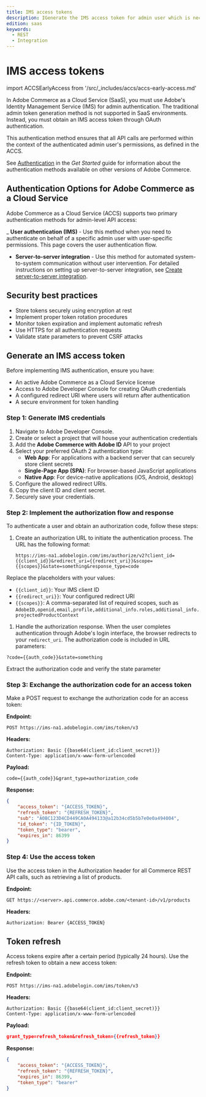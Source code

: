 ```yaml
---
title: IMS access tokens
description: IGenerate the IMS access token for admin user which is necessary for Adobe Commerce as a Cloud Service REST API calls
edition: saas
keywords:
  - REST
  - Integration
--- 
```

 
# IMS access tokens

import ACCSEarlyAccess from '/src/_includes/accs/accs-early-access.md'

<ACCSEarlyAccess />

In Adobe Commerce as a Cloud Service (SaaS), you must use Adobe's Identity Management Service (IMS) for admin authentication. The traditional admin token generation method is not supported in SaaS environments. Instead, you must obtain an IMS access token through OAuth authentication.

This authentication method ensures that all API calls are performed within the context of the authenticated admin user's permissions, as defined in the ACCS.

<InlineAlert variant="note" slots="text"/>

See [Authentication](../../get-started/authentication/index.md) in the _Get Started_ guide for information about the authentication methods available on other versions of Adobe Commerce.

## Authentication Options for Adobe Commerce as a Cloud Service

Adobe Commerce as a Cloud Service (ACCS) supports two primary authentication methods for admin-level API access:

_ **User authentication (IMS)** - Use this method when you need to authenticate on behalf of a specific admin user with user-specific permissions. This page covers the user authentication flow.

- **Server-to-server integration** - Use this method for automated system-to-system communication without user intervention. For detailed instructions on setting up server-to-server integration, see [Create server-to-server integration](create-accs-integration.md).

## Security best practices

- Store tokens securely using encryption at rest
- Implement proper token rotation procedures
- Monitor token expiration and implement automatic refresh
- Use HTTPS for all authentication requests
- Validate state parameters to prevent CSRF attacks

## Generate an IMS access token

Before implementing IMS authentication, ensure you have:

- An active Adobe Commerce as a Cloud Service license
- Access to Adobe Developer Console for creating OAuth credentials
- A configured redirect URI where users will return after authentication
- A secure environment for token handling

### Step 1: Generate IMS credentials

1. Navigate to Adobe Developer Console.
1. Create or select a project that will house your authentication credentials
1. Add the **Adobe Commerce with Adobe ID** API to your project
1. Select your preferred OAuth 2 authentication type:
   - **Web App**: For applications with a backend server that can securely store client secrets
   - **Single-Page App (SPA)**: For browser-based JavaScript applications
   - **Native App**: For device-native applications (iOS, Android, desktop)
1. Configure the allowed redirect URIs.
1. Copy the client ID and client secret.
1. Securely save your credentials.

### Step 2: Implement the authorization flow and response

To authenticate a user and obtain an authorization code, follow these steps:

1. Create an authorization URL to initiate the authentication process. The URL has the following format:

   ```http
   https://ims-na1.adobelogin.com/ims/authorize/v2?client_id={{client_id}}&redirect_uri={{redirect_uri}}&scope={{scopes}}&state=something&response_type=code
   ```

  Replace the placeholders with your values:
  
  - `{{client_id}}`: Your IMS client ID
  - `{{redirect_uri}}`: Your configured redirect URI
  - `{{scopes}}`: A comma-separated list of required scopes, such as `AdobeID,openid,email,profile,additional_info.roles,additional_info.projectedProductContext`

1. Handle the authorization response. When the user completes authentication through Adobe's login interface, the browser redirects to your `redirect_uri`. The authorization code is included in URL parameters:

  `?code={{auth_code}}&state=something`
  
  Extract the authorization code and verify the state parameter

### Step 3: Exchange the authorization code for an access token

Make a POST request to exchange the authorization code for an access token:

**Endpoint:**

`POST https://ims-na1.adobelogin.com/ims/token/v3`

**Headers:**

```text
Authorization: Basic {{base64(client_id:client_secret)}}
Content-Type: application/x-www-form-urlencoded
```

**Payload:**

```text
code={{auth_code}}&grant_type=authorization_code
```

**Response:**

```json
{
    "access_token": "{ACCESS_TOKEN}",
    "refresh_token": "{REFRESH_TOKEN}",
    "sub": "A0BC123D4CD449CA0A494133@a12b34cd5b5b7e0e0a494004",
    "id_token": "{ID_TOKEN}",
    "token_type": "bearer",
    "expires_in": 86399
}
```

### Step 4: Use the access token

Use the access token in the Authorization header for all Commerce REST API calls, such as retrieving a list of products.

**Endpoint:**

`GET https://<server>.api.commerce.adobe.com/<tenant-id>/v1/products`

**Headers:**

```text
Authorization: Bearer {ACCESS_TOKEN}
```

## Token refresh

Access tokens expire after a certain period (typically 24 hours). Use the refresh token to obtain a new access token:

**Endpoint:**

`POST https://ims-na1.adobelogin.com/ims/token/v3`

**Headers:**

```text
Authorization: Basic {{base64(client_id:client_secret)}}
Content-Type: application/x-www-form-urlencoded
```

**Payload:**

```json
grant_type=refresh_token&refresh_token={{refresh_token}}
```

**Response:**

```json
{
    "access_token": "{ACCESS_TOKEN}",
    "refresh_token": "{REFRESH_TOKEN}",
    "expires_in": 86399,
    "token_type": "bearer"
}
```
